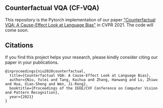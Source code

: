 ## Counterfactual VQA (CF-VQA)

This repository is the Pytorch implementation of our paper ["Counterfactual VQA: A Cause-Effect Look at Language Bias"](https://arxiv.org/abs/2006.04315) in CVPR 2021. The code will come soon.

## Citations

If you find this project helps your research, please kindly consider citing our paper in your publications.

```
@inproceedings{niu2020counterfactual,
  title={Counterfactual VQA: A Cause-Effect Look at Language Bias},
  author={Niu, Yulei and Tang, Kaihua and Zhang, Hanwang and Lu, Zhiwu and Hua, Xian-Sheng and Wen, Ji-Rong},
  booktitle={Proceedings of the IEEE/CVF Conference on Computer Vision and Pattern Recognition},
  year={2021}
}
```
